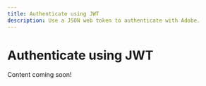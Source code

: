 ```yaml
---
title: Authenticate using JWT
description: Use a JSON web token to authenticate with Adobe.
---
```


# Authenticate using JWT

Content coming soon!
